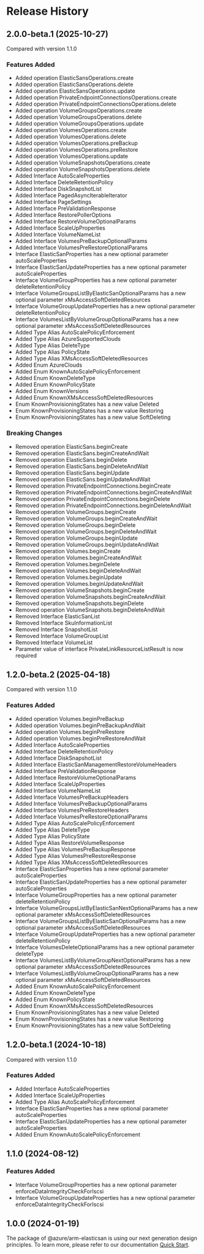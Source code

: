 # Release History

## 2.0.0-beta.1 (2025-10-27)
Compared with version 1.1.0

### Features Added
  - Added operation ElasticSansOperations.create
  - Added operation ElasticSansOperations.delete
  - Added operation ElasticSansOperations.update
  - Added operation PrivateEndpointConnectionsOperations.create
  - Added operation PrivateEndpointConnectionsOperations.delete
  - Added operation VolumeGroupsOperations.create
  - Added operation VolumeGroupsOperations.delete
  - Added operation VolumeGroupsOperations.update
  - Added operation VolumesOperations.create
  - Added operation VolumesOperations.delete
  - Added operation VolumesOperations.preBackup
  - Added operation VolumesOperations.preRestore
  - Added operation VolumesOperations.update
  - Added operation VolumeSnapshotsOperations.create
  - Added operation VolumeSnapshotsOperations.delete
  - Added Interface AutoScaleProperties
  - Added Interface DeleteRetentionPolicy
  - Added Interface DiskSnapshotList
  - Added Interface PagedAsyncIterableIterator
  - Added Interface PageSettings
  - Added Interface PreValidationResponse
  - Added Interface RestorePollerOptions
  - Added Interface RestoreVolumeOptionalParams
  - Added Interface ScaleUpProperties
  - Added Interface VolumeNameList
  - Added Interface VolumesPreBackupOptionalParams
  - Added Interface VolumesPreRestoreOptionalParams
  - Interface ElasticSanProperties has a new optional parameter autoScaleProperties
  - Interface ElasticSanUpdateProperties has a new optional parameter autoScaleProperties
  - Interface VolumeGroupProperties has a new optional parameter deleteRetentionPolicy
  - Interface VolumeGroupsListByElasticSanOptionalParams has a new optional parameter xMsAccessSoftDeletedResources
  - Interface VolumeGroupUpdateProperties has a new optional parameter deleteRetentionPolicy
  - Interface VolumesListByVolumeGroupOptionalParams has a new optional parameter xMsAccessSoftDeletedResources
  - Added Type Alias AutoScalePolicyEnforcement
  - Added Type Alias AzureSupportedClouds
  - Added Type Alias DeleteType
  - Added Type Alias PolicyState
  - Added Type Alias XMsAccessSoftDeletedResources
  - Added Enum AzureClouds
  - Added Enum KnownAutoScalePolicyEnforcement
  - Added Enum KnownDeleteType
  - Added Enum KnownPolicyState
  - Added Enum KnownVersions
  - Added Enum KnownXMsAccessSoftDeletedResources
  - Enum KnownProvisioningStates has a new value Deleted
  - Enum KnownProvisioningStates has a new value Restoring
  - Enum KnownProvisioningStates has a new value SoftDeleting

### Breaking Changes
  - Removed operation ElasticSans.beginCreate
  - Removed operation ElasticSans.beginCreateAndWait
  - Removed operation ElasticSans.beginDelete
  - Removed operation ElasticSans.beginDeleteAndWait
  - Removed operation ElasticSans.beginUpdate
  - Removed operation ElasticSans.beginUpdateAndWait
  - Removed operation PrivateEndpointConnections.beginCreate
  - Removed operation PrivateEndpointConnections.beginCreateAndWait
  - Removed operation PrivateEndpointConnections.beginDelete
  - Removed operation PrivateEndpointConnections.beginDeleteAndWait
  - Removed operation VolumeGroups.beginCreate
  - Removed operation VolumeGroups.beginCreateAndWait
  - Removed operation VolumeGroups.beginDelete
  - Removed operation VolumeGroups.beginDeleteAndWait
  - Removed operation VolumeGroups.beginUpdate
  - Removed operation VolumeGroups.beginUpdateAndWait
  - Removed operation Volumes.beginCreate
  - Removed operation Volumes.beginCreateAndWait
  - Removed operation Volumes.beginDelete
  - Removed operation Volumes.beginDeleteAndWait
  - Removed operation Volumes.beginUpdate
  - Removed operation Volumes.beginUpdateAndWait
  - Removed operation VolumeSnapshots.beginCreate
  - Removed operation VolumeSnapshots.beginCreateAndWait
  - Removed operation VolumeSnapshots.beginDelete
  - Removed operation VolumeSnapshots.beginDeleteAndWait
  - Removed Interface ElasticSanList
  - Removed Interface SkuInformationList
  - Removed Interface SnapshotList
  - Removed Interface VolumeGroupList
  - Removed Interface VolumeList
  - Parameter value of interface PrivateLinkResourceListResult is now required

    
## 1.2.0-beta.2 (2025-04-18)
Compared with version 1.1.0
    
### Features Added

  - Added operation Volumes.beginPreBackup
  - Added operation Volumes.beginPreBackupAndWait
  - Added operation Volumes.beginPreRestore
  - Added operation Volumes.beginPreRestoreAndWait
  - Added Interface AutoScaleProperties
  - Added Interface DeleteRetentionPolicy
  - Added Interface DiskSnapshotList
  - Added Interface ElasticSanManagementRestoreVolumeHeaders
  - Added Interface PreValidationResponse
  - Added Interface RestoreVolumeOptionalParams
  - Added Interface ScaleUpProperties
  - Added Interface VolumeNameList
  - Added Interface VolumesPreBackupHeaders
  - Added Interface VolumesPreBackupOptionalParams
  - Added Interface VolumesPreRestoreHeaders
  - Added Interface VolumesPreRestoreOptionalParams
  - Added Type Alias AutoScalePolicyEnforcement
  - Added Type Alias DeleteType
  - Added Type Alias PolicyState
  - Added Type Alias RestoreVolumeResponse
  - Added Type Alias VolumesPreBackupResponse
  - Added Type Alias VolumesPreRestoreResponse
  - Added Type Alias XMsAccessSoftDeletedResources
  - Interface ElasticSanProperties has a new optional parameter autoScaleProperties
  - Interface ElasticSanUpdateProperties has a new optional parameter autoScaleProperties
  - Interface VolumeGroupProperties has a new optional parameter deleteRetentionPolicy
  - Interface VolumeGroupsListByElasticSanNextOptionalParams has a new optional parameter xMsAccessSoftDeletedResources
  - Interface VolumeGroupsListByElasticSanOptionalParams has a new optional parameter xMsAccessSoftDeletedResources
  - Interface VolumeGroupUpdateProperties has a new optional parameter deleteRetentionPolicy
  - Interface VolumesDeleteOptionalParams has a new optional parameter deleteType
  - Interface VolumesListByVolumeGroupNextOptionalParams has a new optional parameter xMsAccessSoftDeletedResources
  - Interface VolumesListByVolumeGroupOptionalParams has a new optional parameter xMsAccessSoftDeletedResources
  - Added Enum KnownAutoScalePolicyEnforcement
  - Added Enum KnownDeleteType
  - Added Enum KnownPolicyState
  - Added Enum KnownXMsAccessSoftDeletedResources
  - Enum KnownProvisioningStates has a new value Deleted
  - Enum KnownProvisioningStates has a new value Restoring
  - Enum KnownProvisioningStates has a new value SoftDeleting
    
    
## 1.2.0-beta.1 (2024-10-18)
Compared with version 1.1.0
    
### Features Added

  - Added Interface AutoScaleProperties
  - Added Interface ScaleUpProperties
  - Added Type Alias AutoScalePolicyEnforcement
  - Interface ElasticSanProperties has a new optional parameter autoScaleProperties
  - Interface ElasticSanUpdateProperties has a new optional parameter autoScaleProperties
  - Added Enum KnownAutoScalePolicyEnforcement
    
    
## 1.1.0 (2024-08-12)
    
### Features Added

  - Interface VolumeGroupProperties has a new optional parameter enforceDataIntegrityCheckForIscsi
  - Interface VolumeGroupUpdateProperties has a new optional parameter enforceDataIntegrityCheckForIscsi
    
    
## 1.0.0 (2024-01-19)

The package of @azure/arm-elasticsan is using our next generation design principles. To learn more, please refer to our documentation [Quick Start](https://aka.ms/azsdk/js/mgmt/quickstart).
